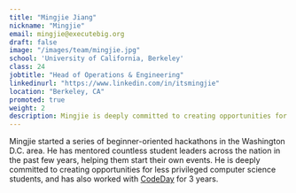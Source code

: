```yaml
---
title: "Mingjie Jiang"
nickname: "Mingjie"
email: mingjie@executebig.org
draft: false
image: "/images/team/mingjie.jpg"
school: 'University of California, Berkeley'
class: 24
jobtitle: "Head of Operations & Engineering"
linkedinurl: "https://www.linkedin.com/in/itsmingjie"
location: "Berkeley, CA"
promoted: true
weight: 2
description: Mingjie is deeply committed to creating opportunities for less privileged computer science students.
---
```


Mingjie started a series of beginner-oriented hackathons in the Washington D.C. area. He has mentored countless student leaders across the nation in the past few years, helping them start their own events. He is deeply committed to creating opportunities for less privileged computer science students, and has also worked with [CodeDay](https://www.codeday.org/) for 3 years.
